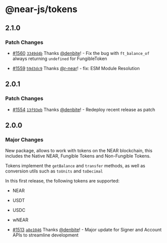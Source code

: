 # @near-js/tokens

## 2.1.0

### Patch Changes

- [#1560](https://github.com/near/near-api-js/pull/1560) [`3349d4b`](https://github.com/near/near-api-js/commit/3349d4b542bab2a2150326918bdc0b40e3b7fdbe) Thanks [@denbite](https://github.com/denbite)! - Fix the bug with `ft_balance_of` always returning `undefined` for FungibleToken

- [#1559](https://github.com/near/near-api-js/pull/1559) [`59d3dc9`](https://github.com/near/near-api-js/commit/59d3dc9580be05662cb9a587e82359faccd69d1b) Thanks [@r-near](https://github.com/r-near)! - fix: ESM Module Resolution

## 2.0.1

### Patch Changes

- [#1554](https://github.com/near/near-api-js/pull/1554) [`13f93eb`](https://github.com/near/near-api-js/commit/13f93ebdac497bb473364da66a493344d955b27f) Thanks [@denbite](https://github.com/denbite)! - Redeploy recent release as patch

## 2.0.0

### Major Changes

New package, allows to work with tokens on the NEAR blockchain, this includes the Native NEAR, Fungible Tokens and Non-Fungible Tokens.

Tokens implement the `getBalance` and `transfer` methods, as well as conversion utils such as `toUnits` and `toDecimal`

In this first release, the following tokens are supported:

- NEAR
- USDT
- USDC
- wNEAR

- [#1513](https://github.com/near/near-api-js/pull/1513) [`a8e1046`](https://github.com/near/near-api-js/commit/a8e1046d4c184700bed93229f81e7875fca11b27) Thanks [@denbite](https://github.com/denbite)! - Major update for Signer and Account APIs to streamline development
